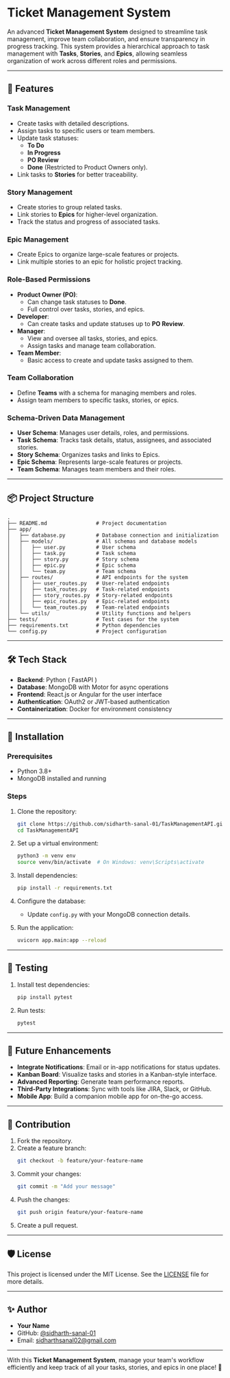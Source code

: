 # Ticket Management System

An advanced **Ticket Management System** designed to streamline task management, improve team collaboration, and ensure transparency in progress tracking. This system provides a hierarchical approach to task management with **Tasks**, **Stories**, and **Epics**, allowing seamless organization of work across different roles and permissions.

---

## 📝 Features

### Task Management
- Create tasks with detailed descriptions.
- Assign tasks to specific users or team members.
- Update task statuses:
  - **To Do**
  - **In Progress**
  - **PO Review**
  - **Done** (Restricted to Product Owners only).
- Link tasks to **Stories** for better traceability.

### Story Management
- Create stories to group related tasks.
- Link stories to **Epics** for higher-level organization.
- Track the status and progress of associated tasks.

### Epic Management
- Create Epics to organize large-scale features or projects.
- Link multiple stories to an epic for holistic project tracking.

### Role-Based Permissions
- **Product Owner (PO)**:
  - Can change task statuses to **Done**.
  - Full control over tasks, stories, and epics.
- **Developer**:
  - Can create tasks and update statuses up to **PO Review**.
- **Manager**:
  - View and oversee all tasks, stories, and epics.
  - Assign tasks and manage team collaboration.
- **Team Member**:
  - Basic access to create and update tasks assigned to them.

### Team Collaboration
- Define **Teams** with a schema for managing members and roles.
- Assign team members to specific tasks, stories, or epics.

### Schema-Driven Data Management
- **User Schema**: Manages user details, roles, and permissions.
- **Task Schema**: Tracks task details, status, assignees, and associated stories.
- **Story Schema**: Organizes tasks and links to Epics.
- **Epic Schema**: Represents large-scale features or projects.
- **Team Schema**: Manages team members and their roles.

---

## 📦 Project Structure

```
.
├── README.md                # Project documentation
├── app/
│   ├── database.py          # Database connection and initialization
│   ├── models/              # All schemas and database models
│   │   ├── user.py          # User schema
│   │   ├── task.py          # Task schema
│   │   ├── story.py         # Story schema
│   │   ├── epic.py          # Epic schema
│   │   └── team.py          # Team schema
│   ├── routes/              # API endpoints for the system
│   │   ├── user_routes.py   # User-related endpoints
│   │   ├── task_routes.py   # Task-related endpoints
│   │   ├── story_routes.py  # Story-related endpoints
│   │   ├── epic_routes.py   # Epic-related endpoints
│   │   └── team_routes.py   # Team-related endpoints
│   └── utils/               # Utility functions and helpers
├── tests/                   # Test cases for the system
├── requirements.txt         # Python dependencies
└── config.py                # Project configuration
```

---

## 🛠️ Tech Stack

- **Backend**: Python ( FastAPI )
- **Database**: MongoDB with Motor for async operations
- **Frontend**: React.js or Angular for the user interface
- **Authentication**: OAuth2 or JWT-based authentication
- **Containerization**: Docker for environment consistency


---

## 🚀 Installation

### Prerequisites
- Python 3.8+
- MongoDB installed and running


### Steps
1. Clone the repository:
   ```bash
   git clone https://github.com/sidharth-sanal-01/TaskManagementAPI.git
   cd TaskManagementAPI
   ```

2. Set up a virtual environment:
   ```bash
   python3 -m venv env
   source venv/bin/activate  # On Windows: venv\Scripts\activate
   ```

3. Install dependencies:
   ```bash
   pip install -r requirements.txt
   ```

4. Configure the database:
   - Update `config.py` with your MongoDB connection details.

5. Run the application:
   ```bash
   uvicorn app.main:app --reload
   ```

---

## 🧪 Testing

1. Install test dependencies:
   ```bash
   pip install pytest
   ```

2. Run tests:
   ```bash
   pytest
   ```

---

## 🎯 Future Enhancements

- **Integrate Notifications**: Email or in-app notifications for status updates.
- **Kanban Board**: Visualize tasks and stories in a Kanban-style interface.
- **Advanced Reporting**: Generate team performance reports.
- **Third-Party Integrations**: Sync with tools like JIRA, Slack, or GitHub.
- **Mobile App**: Build a companion mobile app for on-the-go access.

---

## 🤝 Contribution

1. Fork the repository.
2. Create a feature branch:
   ```bash
   git checkout -b feature/your-feature-name
   ```
3. Commit your changes:
   ```bash
   git commit -m "Add your message"
   ```
4. Push the changes:
   ```bash
   git push origin feature/your-feature-name
   ```
5. Create a pull request.

---

## 🛡️ License

This project is licensed under the MIT License. See the [LICENSE](LICENSE) file for more details.

---

## ✨ Author

- **Your Name**
- GitHub: [@sidharth-sanal-01](https://github.com/sidharth-sanal-01)
- Email: sidharthsanal02@gmail.com

---

With this **Ticket Management System**, manage your team's workflow efficiently and keep track of all your tasks, stories, and epics in one place! 🎉